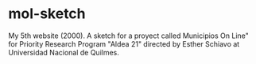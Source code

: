 # mol-sketch
My 5th website (2000). A sketch for a proyect called Municipios On Line" for Priority Research Program "Aldea 21" directed by Esther Schiavo at Universidad Nacional de Quilmes.
